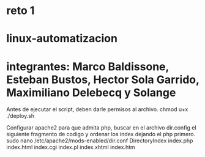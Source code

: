 # reto 1
# linux-automatizacion
# integrantes: Marco Baldissone, Esteban Bustos, Hector Sola Garrido, Maximiliano Delebecq y Solange

Antes de ejecutar el script, deben darle permisos al archivo.
chmod u+x ./deploy.sh

Configurar apache2 para que admita php, buscar en el archivo dir.config el siguiente fragmento de codigo y 
ordenar los index dejando el php primero.
sudo nano /etc/apache2/mods-enabled/dir.conf
<IfModule mod_dir.c>
    DirectoryIndex index.php index.html index.cgi index.pl index.xhtml index.htm
</IfModule>
